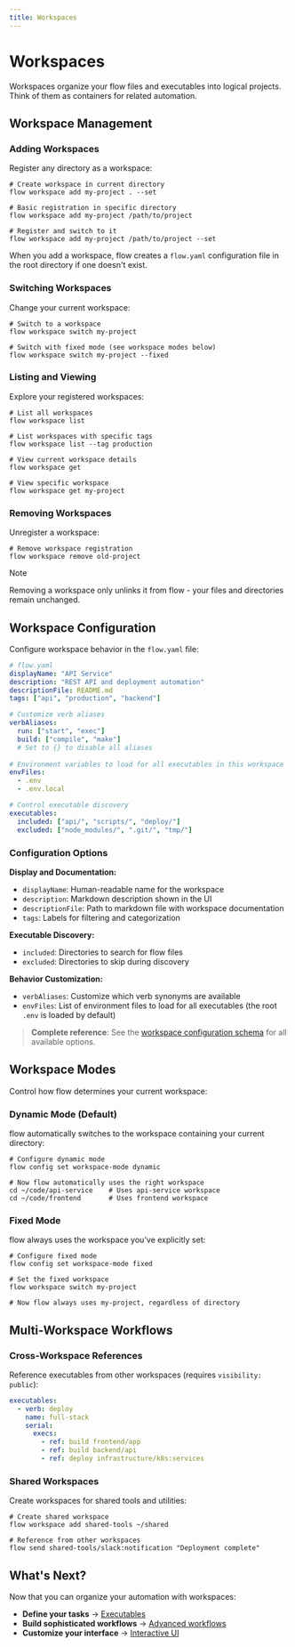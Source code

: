 ```yaml
---
title: Workspaces
---
```


# Workspaces

Workspaces organize your flow files and executables into logical projects. Think of them as containers for related automation.

## Workspace Management

### Adding Workspaces <!-- {docsify-ignore} -->

Register any directory as a workspace:

```shell
# Create workspace in current directory
flow workspace add my-project . --set

# Basic registration in specific directory
flow workspace add my-project /path/to/project

# Register and switch to it
flow workspace add my-project /path/to/project --set
```

When you add a workspace, flow creates a `flow.yaml` configuration file in the root directory if one doesn't exist.

### Switching Workspaces <!-- {docsify-ignore} -->

Change your current workspace:

```shell
# Switch to a workspace
flow workspace switch my-project

# Switch with fixed mode (see workspace modes below)
flow workspace switch my-project --fixed
```

### Listing and Viewing <!-- {docsify-ignore} -->

Explore your registered workspaces:

```shell
# List all workspaces
flow workspace list

# List workspaces with specific tags
flow workspace list --tag production

# View current workspace details
flow workspace get

# View specific workspace
flow workspace get my-project
```

### Removing Workspaces <!-- {docsify-ignore} -->

Unregister a workspace:

```shell
# Remove workspace registration
flow workspace remove old-project
```

> [!NOTE]
> Removing a workspace only unlinks it from flow - your files and directories remain unchanged.

## Workspace Configuration

Configure workspace behavior in the `flow.yaml` file:

```yaml
# flow.yaml
displayName: "API Service"
description: "REST API and deployment automation"
descriptionFile: README.md
tags: ["api", "production", "backend"]

# Customize verb aliases
verbAliases:
  run: ["start", "exec"]
  build: ["compile", "make"]
  # Set to {} to disable all aliases
  
# Environment variables to load for all executables in this workspace
envFiles:
  - .env
  - .env.local

# Control executable discovery
executables:
  included: ["api/", "scripts/", "deploy/"]
  excluded: ["node_modules/", ".git/", "tmp/"]
```

### Configuration Options <!-- {docsify-ignore} -->

**Display and Documentation:**
- `displayName`: Human-readable name for the workspace
- `description`: Markdown description shown in the UI
- `descriptionFile`: Path to markdown file with workspace documentation
- `tags`: Labels for filtering and categorization

**Executable Discovery:**
- `included`: Directories to search for flow files
- `excluded`: Directories to skip during discovery

**Behavior Customization:**
- `verbAliases`: Customize which verb synonyms are available
- `envFiles`: List of environment files to load for all executables (the root `.env` is loaded by default)

> **Complete reference**: See the [workspace configuration schema](../types/workspace.md) for all available options.

## Workspace Modes

Control how flow determines your current workspace:

### Dynamic Mode (Default) <!-- {docsify-ignore} -->
flow automatically switches to the workspace containing your current directory:

```shell
# Configure dynamic mode
flow config set workspace-mode dynamic

# Now flow automatically uses the right workspace
cd ~/code/api-service    # Uses api-service workspace
cd ~/code/frontend       # Uses frontend workspace
```

### Fixed Mode <!-- {docsify-ignore} -->
flow always uses the workspace you've explicitly set:

```shell
# Configure fixed mode
flow config set workspace-mode fixed

# Set the fixed workspace
flow workspace switch my-project

# Now flow always uses my-project, regardless of directory
```

## Multi-Workspace Workflows

### Cross-Workspace References <!-- {docsify-ignore} -->

Reference executables from other workspaces (requires `visibility: public`):

```yaml
executables:
  - verb: deploy
    name: full-stack
    serial:
      execs:
        - ref: build frontend/app
        - ref: build backend/api
        - ref: deploy infrastructure/k8s:services
```

### Shared Workspaces <!-- {docsify-ignore} -->

Create workspaces for shared tools and utilities:

```shell
# Create shared workspace
flow workspace add shared-tools ~/shared

# Reference from other workspaces
flow send shared-tools/slack:notification "Deployment complete"
```

## What's Next? <!-- {docsify-ignore} -->

Now that you can organize your automation with workspaces:

- **Define your tasks** → [Executables](executables.md)
- **Build sophisticated workflows** → [Advanced workflows](advanced.md)
- **Customize your interface** → [Interactive UI](interactive.md)